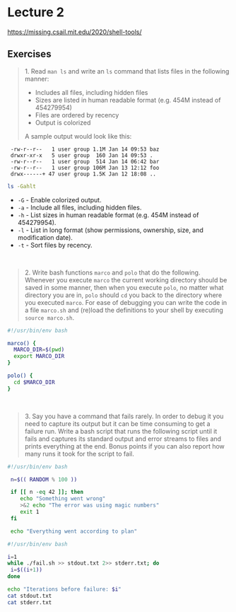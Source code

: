 # Lecture 2

https://missing.csail.mit.edu/2020/shell-tools/

## Exercises

> 1\. Read `man ls` and write an `ls` command that lists files in the following manner:
> 
> - Includes all files, including hidden files
> - Sizes are listed in human readable format (e.g. 454M instead of 454279954)
> - Files are ordered by recency
> - Output is colorized
> 
> A sample output would look like this:

```
 -rw-r--r--   1 user group 1.1M Jan 14 09:53 baz
 drwxr-xr-x   5 user group  160 Jan 14 09:53 .
 -rw-r--r--   1 user group  514 Jan 14 06:42 bar
 -rw-r--r--   1 user group 106M Jan 13 12:12 foo
 drwx------+ 47 user group 1.5K Jan 12 18:08 ..
```

```bash
ls -Gahlt
```

- `-G` - Enable colorized output.
- `-a` - Include all files, including hidden files.
- `-h` - List sizes in human readable format (e.g. 454M instead of 454279954).
- `-l` - List in long format (show permissions, ownership, size, and modification date).
- `-t` - Sort files by recency.

<br />

> 2\. Write bash functions `marco` and `polo` that do the following. Whenever you execute `marco`
the current working directory should be saved in some manner, then when you execute `polo`, 
no matter what directory you are in, `polo` should `cd` you back to the directory where you executed `marco`. 
For ease of debugging you can write the code in a file `marco.sh` and (re)load the definitions to your shell 
by executing `source marco.sh`.

```bash
#!/usr/bin/env bash

marco() {
  MARCO_DIR=$(pwd)
  export MARCO_DIR
}

polo() {
  cd $MARCO_DIR
}
```

<br />

> 3\. Say you have a command that fails rarely. In order to debug it you need to capture its output but it can be 
time consuming to get a failure run. Write a bash script that runs the following script until it fails and captures
its standard output and error streams to files and prints everything at the end. Bonus points if you can also report
how many runs it took for the script to fail.

```bash
#!/usr/bin/env bash

 n=$(( RANDOM % 100 ))

 if [[ n -eq 42 ]]; then
    echo "Something went wrong"
    >&2 echo "The error was using magic numbers"
    exit 1
 fi

 echo "Everything went according to plan"
```

```bash
#!/usr/bin/env bash

i=1
while ./fail.sh >> stdout.txt 2>> stderr.txt; do
 i=$((i+1))
done

echo "Iterations before failure: $i"
cat stdout.txt
cat stderr.txt
```
